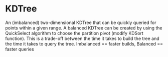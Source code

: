 KDTree
======

An (imbalanced) two-dimensional KDTree that can be quickly queried for points within a given range.
A balanced KDTree can be created by using the QuickSelect algorithm to choose the partition pivot (modify KDSort function).
This is a trade-off between the time it takes to build the tree and the time it takes to query the tree.
Imbalanced == faster builds, Balanced == faster queries
